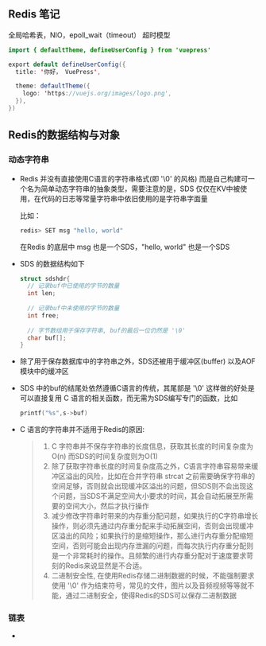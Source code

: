 ## Redis 笔记
全局哈希表，NIO，epoll_wait（timeout） 超时模型

```java
import { defaultTheme, defineUserConfig } from 'vuepress'

export default defineUserConfig({
  title: '你好， VuePress',

  theme: defaultTheme({
    logo: 'https://vuejs.org/images/logo.png',
  }),
})
```

## Redis的数据结构与对象 <Badge text="测试" />

### 动态字符串

+ Redis 并没有直接使用C语言的字符串格式(即 '\0' 的风格) 而是自己构建可一个名为简单动态字符串的抽象类型，需要注意的是，SDS 仅仅在KV中被使用，在代码的日志等常量字符串中依旧使用的是字符串字面量

  比如：

  ```sh
  redis> SET msg "hello, world"
  ```

  在Redis 的底层中 msg 也是一个SDS，"hello, world" 也是一个SDS

  

+ SDS 的数据结构如下 

  ```c
  struct sdshdr{
    // 记录buf中已使用的字节的数量
    int len;
    
    // 记录buf中未使用的字节的数量
    int free;
    
    // 字节数组用于保存字符串, buf的最后一位仍然是 '\0'
    char buf[];
  }
  ```

+ 除了用于保存数据库中的字符串之外，SDS还被用于缓冲区(buffer) 以及AOF模块中的缓冲区

+ SDS 中的buf的结尾处依然遵循C语言的传统，其尾部是 '\0' 这样做的好处是可以直接复用 C 语言的相关函数，而无需为SDS编写专门的函数，比如

  ```c
  printf("%s",s->buf)
  ```

+ C 语言的字符串并不适用于Redis的原因:

  > 1. C 字符串并不保存字符串的长度信息，获取其长度的时间复杂度为O(n) 而SDS的时间复杂度则为O(1)
  >2. 除了获取字符串长度的时间复杂度高之外，C语言字符串容易带来缓冲区溢出的风险，比如在合并字符串 strcat 之前需要确保字符串的空间足够，否则就会出现缓冲区溢出的问题，但SDS则不会出现这个问题，当SDS不满足空间大小要求的时间，其会自动拓展至所需要的空间大小，然后才执行操作
  > 3. 减少修改字符串时带来的内存重分配问题，如果执行的C字符串增长操作，则必须先通过内存重分配来手动拓展空间，否则会出现缓冲区溢出的风险；如果执行的是缩短操作，那么进行内存重分配缩短空间，否则可能会出现内存泄漏的问题，而每次执行内存重分配则是一个非常耗时的操作。且频繁的进行内存重分配对于速度要求苛刻的Redis来说显然是不合适。
  >4. 二进制安全性, 在使用Redis存储二进制数据的时候，不能强制要求使用 '\0' 作为结束符号，常见的文件，图片以及音频视频等等就不能，通过二进制安全，使得Redis的SDS可以保存二进制数据



### 链表

+ 




